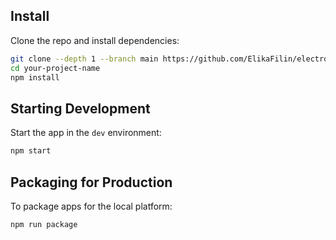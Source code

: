 ## Install

Clone the repo and install dependencies:

```bash
git clone --depth 1 --branch main https://github.com/ElikaFilin/electron-chat your-project-name
cd your-project-name
npm install
```

## Starting Development

Start the app in the `dev` environment:

```bash
npm start
```

## Packaging for Production

To package apps for the local platform:

```bash
npm run package
```

